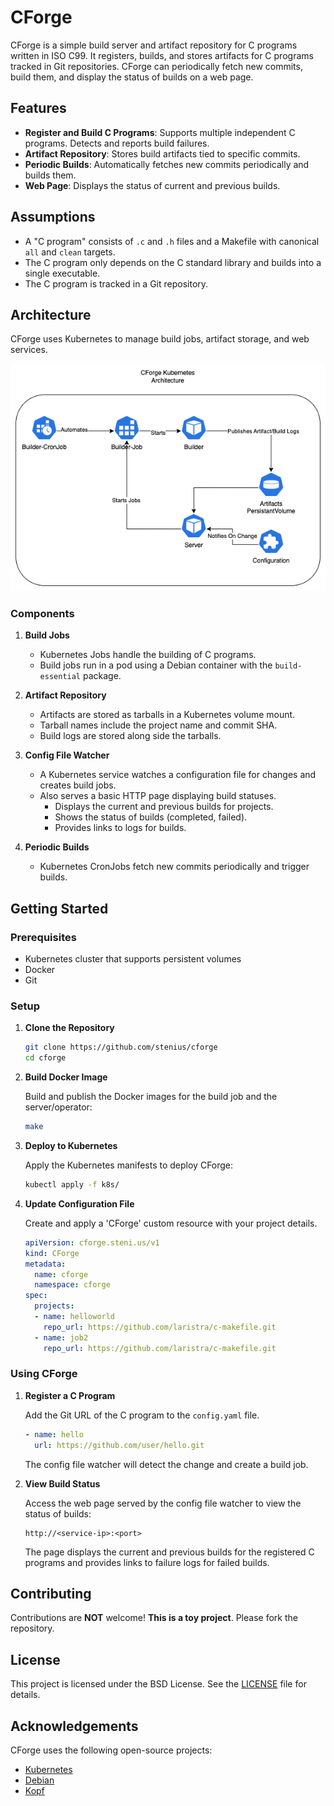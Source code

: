 # CForge

CForge is a simple build server and artifact repository for C programs written in ISO C99. It registers, builds, and stores artifacts for C programs tracked in Git repositories. CForge can periodically fetch new commits, build them, and display the status of builds on a web page.


## Features

- **Register and Build C Programs**: Supports multiple independent C programs. Detects and reports build failures.
- **Artifact Repository**: Stores build artifacts tied to specific commits.
- **Periodic Builds**: Automatically fetches new commits periodically and builds them.
- **Web Page**: Displays the status of current and previous builds.

## Assumptions

- A "C program" consists of `.c` and `.h` files and a Makefile with canonical `all` and `clean` targets.
- The C program only depends on the C standard library and builds into a single executable.
- The C program is tracked in a Git repository.

## Architecture

CForge uses Kubernetes to manage build jobs, artifact storage, and web services.

![Kubernetes Architecture](docs/kubernetes_arch.png?raw=true)

### Components

1. **Build Jobs**
   - Kubernetes Jobs handle the building of C programs.
   - Build jobs run in a pod using a Debian container with the `build-essential` package.

2. **Artifact Repository**
   - Artifacts are stored as tarballs in a Kubernetes volume mount.
   - Tarball names include the project name and commit SHA.
   - Build logs are stored along side the tarballs.

3. **Config File Watcher**
   - A Kubernetes service watches a configuration file for changes and creates build jobs.
   - Also serves a basic HTTP page displaying build statuses.
      - Displays the current and previous builds for projects.
      - Shows the status of builds (completed, failed).
      - Provides links to logs for builds.

4. **Periodic Builds**
   - Kubernetes CronJobs fetch new commits periodically and trigger builds.

## Getting Started

### Prerequisites

- Kubernetes cluster that supports persistent volumes
- Docker
- Git

### Setup

1. **Clone the Repository**

   ```sh
   git clone https://github.com/stenius/cforge
   cd cforge
   ```

2. **Build Docker Image**

   Build and publish the Docker images for the build job and the server/operator:

   ```sh
   make
   ```

3. **Deploy to Kubernetes**

   Apply the Kubernetes manifests to deploy CForge:

   ```sh
   kubectl apply -f k8s/
   ```

4. **Update Configuration File**

   Create and apply a 'CForge' custom resource with your project details.

   ```yaml
   apiVersion: cforge.steni.us/v1
   kind: CForge
   metadata:
     name: cforge
     namespace: cforge
   spec:
     projects:
     - name: helloworld
       repo_url: https://github.com/laristra/c-makefile.git
     - name: job2
       repo_url: https://github.com/laristra/c-makefile.git

   ```


### Using CForge

1. **Register a C Program**

   Add the Git URL of the C program to the `config.yaml` file.

   ```yaml
   - name: hello
     url: https://github.com/user/hello.git
   ```

   The config file watcher will detect the change and create a build job.

2. **View Build Status**

   Access the web page served by the config file watcher to view the status of builds:

   ```
   http://<service-ip>:<port>
   ```

   The page displays the current and previous builds for the registered C programs and provides links to failure logs for failed builds.

## Contributing

Contributions are **NOT** welcome! **This is a toy project**. Please fork the repository.

## License

This project is licensed under the BSD License. See the [LICENSE](LICENSE) file for details.

## Acknowledgements

CForge uses the following open-source projects:

- [Kubernetes](https://kubernetes.io/)
- [Debian](https://www.debian.org/)
- [Kopf](https://kopf.readthedocs.io/)
